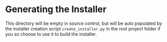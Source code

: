 # Generating the Installer
This directory will be empty in source control, but will be auto populated
by the installer creation script <code>create_installer.py</code> in the root
project folder if you so choose to use it to build the installer.
